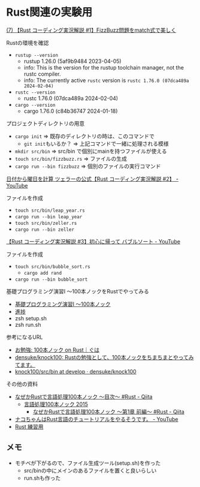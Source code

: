 # Rust関連の実験用

[(7) 【Rust コーディング実況解説 #1】FizzBuzz問題をmatch式で美しく](https://www.youtube.com/watch?v=gDyk6OTSdto)

Rustの環境を確認
- `rustup --version`
  - rustup 1.26.0 (5af9b9484 2023-04-05)
  - info: This is the version for the rustup toolchain manager, not the rustc compiler.
  - info: The currently active `rustc` version is `rustc 1.76.0 (07dca489a 2024-02-04)`
- `rustc --version`
  - rustc 1.76.0 (07dca489a 2024-02-04)
- `cargo --version`
  - cargo 1.76.0 (c84b36747 2024-01-18)

プロジェクトディレクトリの用意
- `cargo init` => 既存のディレクトリの時は、このコマンドで
  - `git init`もいるか？ => 上記コマンドで一緒に処理される模様
- `mkdir src/bin` => src/bin で個別にmainを持つファイルが使える
- `touch src/bin/fizzbuzz.rs` => ファイルの生成
- `cargo run --bin fizzbuzz` => 個別のファイルの実行コマンド

[日付から曜日を計算 ツェラーの公式【Rust コーディング実況解説 #2】 - YouTube](https://www.youtube.com/watch?v=PtuwXqy2LXg)

ファイルを作成
- `touch src/bin/leap_year.rs`
- `cargo run --bin leap_year`
- `touch src/bin/zeller.rs`
- `cargo run --bin zeller`

[【Rust コーディング実況解説 #3】初心に帰って バブルソート - YouTube](https://www.youtube.com/watch?v=69wrkarV0IQ)

ファイルを作成
- `touch src/bin/bubble_sort.rs`
  - `cargo add rand`
- `cargo run --bin bubble_sort`

基礎プログラミング演習I 〜100本ノックをRustでやってみる
- [基礎プログラミング演習I 〜100本ノック](https://www.cc.kyoto-su.ac.jp/~mmina/bp1/hundredKnocks.html)
- [進捗](./src/bin/knock100.md)
- zsh setup.sh
- zsh run.sh

参考になるURL
- [お勉強: 100本ノック on Rust｜ぐは](https://note.com/densukeo/n/n3a3d734948b0)
- [densuke/knock100: Rustの勉強として、100本ノックをちまちまとやってみてます。](https://github.com/densuke/knock100)
- [knock100/src/bin at develop · densuke/knock100](https://github.com/densuke/knock100/tree/develop/src/bin)

その他の資料
- [なぜかRustで言語処理100本ノック ～目次～ #Rust - Qiita](https://qiita.com/kbone/items/e15583bf5084c45c5c82)
  - [言語処理100本ノック 2015](https://www.cl.ecei.tohoku.ac.jp/nlp100/)
    - [なぜかRustで言語処理100本ノック ～第1章 前編～ #Rust - Qiita](https://qiita.com/kbone/items/47d108d361359de6b34c)
- [ナコちゃんはRust言語のチュートリアルをやるそうです。 - YouTube](https://www.youtube.com/playlist?list=PLZC0EFxamvoA4jZYO8Az1BKizddQ3aDp3)
- [Rust 練習用](https://gist.github.com/shootacean/0907b8613b4b164f8196599ee871c564)

## メモ
- モチベが下がるので、ファイル生成ツール(setup.sh)を作った
  - src/binの中にメインのあるファイルを置くと良いらしい
  - run.shも作った
